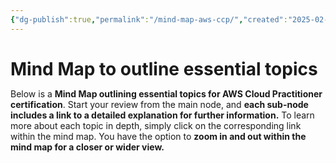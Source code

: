 ```yaml
---
{"dg-publish":true,"permalink":"/mind-map-aws-ccp/","created":"2025-02-06T13:29:04.459+05:30"}
---
```


# Mind Map to outline essential topics

<style>
* {
  margin: 0;
  padding: 0;
}
#mindmap {
  display: flex;
  width: 100%;
  height: 100%;
}
</style>
<link rel="stylesheet" href="https://cdn.jsdelivr.net/npm/markmap-toolbar@0.15.4/dist/style.css">

<p>Below is a <b>Mind Map outlining essential topics for AWS Cloud Practitioner certification</b>. Start your review from the main node, and <b>each sub-node includes a link to a detailed explanation for further information.</b> To learn more about each topic in depth, simply click on the corresponding link within the mind map. You have the option to <b>zoom in and out within the mind map for a closer or wider view.</b></p>

<svg id="mindmap"></svg>
<script src="https://cdn.jsdelivr.net/npm/d3@7.8.5/dist/d3.min.js"></script><script src="https://cdn.jsdelivr.net/npm/markmap-view@0.15.4/dist/browser/index.js"></script><script src="https://cdn.jsdelivr.net/npm/markmap-toolbar@0.15.4/dist/index.js"></script><script>(()=>{setTimeout(()=>{const{markmap:M,mm:ge}=window,me=new M.Toolbar;me.attach(ge);const fe=me.render();fe.setAttribute("style","position:absolute;bottom:20px;right:20px"),document.body.append(fe)})})()</script><script>((F,I,R,H)=>{const X=F();window.mm=X.Markmap.create("svg#mindmap",(I||X.deriveOptions)(H),R)})(()=>window.markmap,null,{"type":"list_item","depth":0,"payload":{"lines":[0,1]},"content":"AWS Cloud Practitioner Study Notes","children":[{"type":"list_item","depth":1,"payload":{"lines":[1,2]},"content":"<a href=\"https://kananinirav.com/study-guide.html\">Study Guide</a>","children":[]},{"type":"list_item","depth":1,"payload":{"lines":[2,3]},"content":"<a href=\"https://kananinirav.com/sections/cloud_computing.html#cloud-computing\">Cloud Computing</a>","children":[{"type":"list_item","depth":2,"payload":{"lines":[3,4]},"content":"<a href=\"https://kananinirav.com/sections/cloud_computing.html#what-is-cloud-computing\">What is Cloud Computing?</a>","children":[{"type":"list_item","depth":3,"payload":{"lines":[4,5]},"content":"<a href=\"https://kananinirav.com/sections/cloud_computing.html#the-deployment-models-of-the-cloud\">The Deployment Models of the Cloud</a>","children":[]},{"type":"list_item","depth":3,"payload":{"lines":[5,6]},"content":"<a href=\"https://kananinirav.com/sections/cloud_computing.html#the-five-characteristics-of-cloud-computing\">The Five Characteristics of Cloud Computing</a>","children":[]},{"type":"list_item","depth":3,"payload":{"lines":[6,7]},"content":"<a href=\"https://kananinirav.com/sections/cloud_computing.html#six-advantages-of-cloud-computing\">Six Advantages of Cloud Computing</a>","children":[]},{"type":"list_item","depth":3,"payload":{"lines":[7,8]},"content":"<a href=\"https://kananinirav.com/sections/cloud_computing.html#problems-solved-by-the-cloud\">Problems solved by the Cloud</a>","children":[]},{"type":"list_item","depth":3,"payload":{"lines":[8,9]},"content":"<a href=\"https://kananinirav.com/sections/cloud_computing.html#types-of-cloud-computing\">Types of Cloud Computing</a>","children":[]},{"type":"list_item","depth":3,"payload":{"lines":[9,10]},"content":"<a href=\"https://kananinirav.com/sections/cloud_computing.html#example-of-cloud-computing-types\">Example of Cloud Computing Types</a>","children":[]},{"type":"list_item","depth":3,"payload":{"lines":[10,11]},"content":"<a href=\"https://kananinirav.com/sections/cloud_computing.html#pricing-of-the-cloud--quick-overview\">Pricing of the Cloud – Quick Overview</a>","children":[]},{"type":"list_item","depth":3,"payload":{"lines":[11,12]},"content":"<a href=\"https://kananinirav.com/sections/cloud_computing.html#aws-cloud-use-cases\">AWS Cloud Use Cases</a>","children":[]}]},{"type":"list_item","depth":2,"payload":{"lines":[12,13]},"content":"<a href=\"https://kananinirav.com/sections/cloud_computing.html#aws-global-infrastructure\">AWS Global Infrastructure</a>","children":[{"type":"list_item","depth":3,"payload":{"lines":[13,14]},"content":"<a href=\"https://kananinirav.com/sections/cloud_computing.html#aws-regions\">AWS Regions</a>","children":[]},{"type":"list_item","depth":3,"payload":{"lines":[14,15]},"content":"<a href=\"https://kananinirav.com/sections/cloud_computing.html#how-to-choose-an-aws-region\">How to choose an AWS Region?</a>","children":[]},{"type":"list_item","depth":3,"payload":{"lines":[15,16]},"content":"<a href=\"https://kananinirav.com/sections/cloud_computing.html#aws-availability-zones\">AWS Availability Zones</a>","children":[]},{"type":"list_item","depth":3,"payload":{"lines":[16,17]},"content":"<a href=\"https://kananinirav.com/sections/cloud_computing.html#aws-points-of-presence-edge-locations\">AWS Points of Presence (Edge Locations)</a>","children":[]}]},{"type":"list_item","depth":2,"payload":{"lines":[17,18]},"content":"<a href=\"https://kananinirav.com/sections/cloud_computing.html#tour-of-the-aws-console\">Tour of the AWS Console</a>","children":[]},{"type":"list_item","depth":2,"payload":{"lines":[18,19]},"content":"<a href=\"https://kananinirav.com/sections/cloud_computing.html#shared-responsibility-model\">Shared Responsibility Model</a>","children":[]}]},{"type":"list_item","depth":1,"payload":{"lines":[19,20]},"content":"<a href=\"https://kananinirav.com/sections/iam.html#iam-identity-access--management\">IAM: Identity Access &amp; Management</a>","children":[{"type":"list_item","depth":2,"payload":{"lines":[20,21]},"content":"<a href=\"https://kananinirav.com/sections/iam.html#what-is-iam\">What Is IAM?</a>","children":[{"type":"list_item","depth":3,"payload":{"lines":[21,22]},"content":"<a href=\"https://kananinirav.com/sections/iam.html#iam-users--groups\">IAM: Users &amp; Groups</a>","children":[]},{"type":"list_item","depth":3,"payload":{"lines":[22,23]},"content":"<a href=\"https://kananinirav.com/sections/iam.html#iam-permissions\">IAM: Permissions</a>","children":[]},{"type":"list_item","depth":3,"payload":{"lines":[23,24]},"content":"<a href=\"https://kananinirav.com/sections/iam.html#iam-policies-inheritance\">IAM Policies Inheritance</a>","children":[]},{"type":"list_item","depth":3,"payload":{"lines":[24,25]},"content":"<a href=\"https://kananinirav.com/sections/iam.html#iam-policies-structure\">IAM Policies Structure</a>","children":[]},{"type":"list_item","depth":3,"payload":{"lines":[25,26]},"content":"<a href=\"https://kananinirav.com/sections/iam.html#iam--password-policy\">IAM – Password Policy</a>","children":[]},{"type":"list_item","depth":3,"payload":{"lines":[26,27]},"content":"<a href=\"https://kananinirav.com/sections/iam.html#iam-roles-for-services\">IAM Roles for Services</a>","children":[]},{"type":"list_item","depth":3,"payload":{"lines":[27,28]},"content":"<a href=\"https://kananinirav.com/sections/iam.html#iam-security-tools\">IAM Security Tools</a>","children":[]},{"type":"list_item","depth":3,"payload":{"lines":[28,29]},"content":"<a href=\"https://kananinirav.com/sections/iam.html#iam-guidelines--best-practices\">IAM Guidelines &amp; Best Practices</a>","children":[]},{"type":"list_item","depth":3,"payload":{"lines":[29,30]},"content":"<a href=\"https://kananinirav.com/sections/iam.html#shared-responsibility-model-for-iam\">Shared Responsibility Model for IAM</a>","children":[]}]},{"type":"list_item","depth":2,"payload":{"lines":[30,31]},"content":"<a href=\"https://kananinirav.com/sections/iam.html#multi-factor-authentication---mfa\">Multi Factor Authentication - MFA</a>","children":[]},{"type":"list_item","depth":2,"payload":{"lines":[31,32]},"content":"<a href=\"https://kananinirav.com/sections/iam.html#mfa-devices-options-in-aws\">MFA devices options in AWS</a>","children":[]},{"type":"list_item","depth":2,"payload":{"lines":[32,33]},"content":"<a href=\"https://kananinirav.com/sections/iam.html#how-can-users-access-aws-\">How can users access AWS ?</a>","children":[]},{"type":"list_item","depth":2,"payload":{"lines":[33,34]},"content":"<a href=\"https://kananinirav.com/sections/iam.html#whats-the-aws-cli\">What’s the AWS CLI?</a>","children":[]},{"type":"list_item","depth":2,"payload":{"lines":[34,35]},"content":"<a href=\"https://kananinirav.com/sections/iam.html#whats-the-aws-sdk\">What’s the AWS SDK?</a>","children":[]},{"type":"list_item","depth":2,"payload":{"lines":[35,36]},"content":"<a href=\"https://kananinirav.com/sections/iam.html#iam-section--summary\">IAM Section – Summary</a>","children":[]}]},{"type":"list_item","depth":1,"payload":{"lines":[36,37]},"content":"<a href=\"https://kananinirav.com/sections/ec2.html#ec2-virtual-machines\">EC2: Virtual Machines</a>","children":[{"type":"list_item","depth":2,"payload":{"lines":[37,38]},"content":"<a href=\"https://kananinirav.com/sections/ec2.html#what-is-amazon-ec2\">What is Amazon EC2?</a>","children":[{"type":"list_item","depth":3,"payload":{"lines":[38,39]},"content":"<a href=\"https://kananinirav.com/sections/ec2.html#ec2-sizing--configuration-options\">EC2 sizing &amp; configuration options</a>","children":[]},{"type":"list_item","depth":3,"payload":{"lines":[39,40]},"content":"<a href=\"https://kananinirav.com/sections/ec2.html#ec2-user-data\">EC2 User Data</a>","children":[]},{"type":"list_item","depth":3,"payload":{"lines":[40,41]},"content":"<a href=\"https://kananinirav.com/sections/ec2.html#ec2-instance-types---overview\">EC2 Instance Types - Overview</a>","children":[{"type":"list_item","depth":4,"payload":{"lines":[41,42]},"content":"<a href=\"https://kananinirav.com/sections/ec2.html#general-purpose\">General Purpose</a>","children":[]},{"type":"list_item","depth":4,"payload":{"lines":[42,43]},"content":"<a href=\"https://kananinirav.com/sections/ec2.html#compute-optimized\">Compute Optimized</a>","children":[]},{"type":"list_item","depth":4,"payload":{"lines":[43,44]},"content":"<a href=\"https://kananinirav.com/sections/ec2.html#memory-optimized\">Memory Optimized</a>","children":[]},{"type":"list_item","depth":4,"payload":{"lines":[44,45]},"content":"<a href=\"https://kananinirav.com/sections/ec2.html#storage-optimized\">Storage Optimized</a>","children":[]}]},{"type":"list_item","depth":3,"payload":{"lines":[45,46]},"content":"<a href=\"https://kananinirav.com/sections/ec2.html#ec2-instance-types-example\">EC2 Instance Types: example</a>","children":[]}]},{"type":"list_item","depth":2,"payload":{"lines":[46,47]},"content":"<a href=\"https://kananinirav.com/sections/ec2.html#introduction-to-security-groups\">Introduction to Security Groups</a>","children":[{"type":"list_item","depth":3,"payload":{"lines":[47,48]},"content":"<a href=\"https://kananinirav.com/sections/ec2.html#deeper-dive\">Deeper Dive</a>","children":[]},{"type":"list_item","depth":3,"payload":{"lines":[48,49]},"content":"<a href=\"https://kananinirav.com/sections/ec2.html#security-groups-diagram\">Security Groups Diagram</a>","children":[]},{"type":"list_item","depth":3,"payload":{"lines":[49,50]},"content":"<a href=\"https://kananinirav.com/sections/ec2.html#good-to-know\">Good to know</a>","children":[]}]},{"type":"list_item","depth":2,"payload":{"lines":[50,51]},"content":"<a href=\"https://kananinirav.com/sections/ec2.html#classic-ports-to-know\">Classic Ports to know</a>","children":[]},{"type":"list_item","depth":2,"payload":{"lines":[51,52]},"content":"<a href=\"https://kananinirav.com/sections/ec2.html#ec2-instance-launch-types\">EC2 Instance Launch Types</a>","children":[{"type":"list_item","depth":3,"payload":{"lines":[52,53]},"content":"<a href=\"https://kananinirav.com/sections/ec2.html#on-demand-instance\">On Demand Instance</a>","children":[]},{"type":"list_item","depth":3,"payload":{"lines":[53,54]},"content":"<a href=\"https://kananinirav.com/sections/ec2.html#reserved-instances\">Reserved Instances</a>","children":[]},{"type":"list_item","depth":3,"payload":{"lines":[54,55]},"content":"<a href=\"https://kananinirav.com/sections/ec2.html#savings-plans\">Savings Plans</a>","children":[]},{"type":"list_item","depth":3,"payload":{"lines":[55,56]},"content":"<a href=\"https://kananinirav.com/sections/ec2.html#spot-instances\">Spot Instances</a>","children":[]},{"type":"list_item","depth":3,"payload":{"lines":[56,57]},"content":"<a href=\"https://kananinirav.com/sections/ec2.html#dedicated-hosts\">Dedicated Hosts</a>","children":[]},{"type":"list_item","depth":3,"payload":{"lines":[57,58]},"content":"<a href=\"https://kananinirav.com/sections/ec2.html#dedicated-instances\">Dedicated Instances</a>","children":[]},{"type":"list_item","depth":3,"payload":{"lines":[58,59]},"content":"<a href=\"https://kananinirav.com/sections/ec2.html#capacity-reservations\">Capacity Reservations</a>","children":[]}]},{"type":"list_item","depth":2,"payload":{"lines":[59,60]},"content":"<a href=\"https://kananinirav.com/sections/ec2.html#which-purchasing-option-is-right-for-me\">Which purchasing option is right for me?</a>","children":[]},{"type":"list_item","depth":2,"payload":{"lines":[60,61]},"content":"<a href=\"https://kananinirav.com/sections/ec2.html#price-comparison-example--m4large--us-east-1\">Price Comparison Example – m4.large – us-east-1</a>","children":[]},{"type":"list_item","depth":2,"payload":{"lines":[61,62]},"content":"<a href=\"https://kananinirav.com/sections/ec2.html#shared-responsibility-model-for-ec2\">Shared Responsibility Model for EC2</a>","children":[]},{"type":"list_item","depth":2,"payload":{"lines":[62,63]},"content":"<a href=\"https://kananinirav.com/sections/ec2.html#ec2-section--summary\">EC2 Section – Summary</a>","children":[]}]},{"type":"list_item","depth":1,"payload":{"lines":[63,64]},"content":"<a href=\"https://kananinirav.com/sections/ec2_storage.html#ec2-instance-storage\">EC2 Instance Storage</a>","children":[{"type":"list_item","depth":2,"payload":{"lines":[64,65]},"content":"<a href=\"https://kananinirav.com/sections/ec2_storage.html#ebs-volumes\">EBS Volumes</a>","children":[{"type":"list_item","depth":3,"payload":{"lines":[65,66]},"content":"<a href=\"https://kananinirav.com/sections/ec2_storage.html#whats-an-ebs-volume\">What’s an EBS Volume?</a>","children":[]},{"type":"list_item","depth":3,"payload":{"lines":[66,67]},"content":"<a href=\"https://kananinirav.com/sections/ec2_storage.html#ebs-volume\">EBS Volume</a>","children":[]},{"type":"list_item","depth":3,"payload":{"lines":[67,68]},"content":"<a href=\"https://kananinirav.com/sections/ec2_storage.html#ebs--delete-on-termination-attribute\">EBS – Delete on Termination attribute</a>","children":[]},{"type":"list_item","depth":3,"payload":{"lines":[68,69]},"content":"<a href=\"https://kananinirav.com/sections/ec2_storage.html#ebs-snapshots\">EBS Snapshots</a>","children":[]},{"type":"list_item","depth":3,"payload":{"lines":[69,70]},"content":"<a href=\"https://kananinirav.com/sections/ec2_storage.html#ebs-snapshots-features\">EBS Snapshots Features</a>","children":[]}]},{"type":"list_item","depth":2,"payload":{"lines":[70,71]},"content":"<a href=\"https://kananinirav.com/sections/ec2_storage.html#efs-elastic-file-system\">EFS: Elastic File System</a>","children":[]},{"type":"list_item","depth":2,"payload":{"lines":[71,72]},"content":"<a href=\"https://kananinirav.com/sections/ec2_storage.html#efs-infrequent-access-efs-ia\">EFS Infrequent Access (EFS-IA)</a>","children":[]},{"type":"list_item","depth":2,"payload":{"lines":[72,73]},"content":"<a href=\"https://kananinirav.com/sections/ec2_storage.html#amazon-fsx--overview\">Amazon FSx – Overview</a>","children":[{"type":"list_item","depth":3,"payload":{"lines":[73,74]},"content":"<a href=\"https://kananinirav.com/sections/ec2_storage.html#amazon-fsx-for-windows-file-server\">Amazon FSx for Windows File Server</a>","children":[]},{"type":"list_item","depth":3,"payload":{"lines":[74,75]},"content":"<a href=\"https://kananinirav.com/sections/ec2_storage.html#amazon-fsx-for-lustre\">Amazon FSx for Lustre</a>","children":[]}]},{"type":"list_item","depth":2,"payload":{"lines":[75,76]},"content":"<a href=\"https://kananinirav.com/sections/ec2_storage.html#ec2-instance-store\">EC2 Instance Store</a>","children":[]},{"type":"list_item","depth":2,"payload":{"lines":[76,77]},"content":"<a href=\"https://kananinirav.com/sections/ec2_storage.html#shared-responsibility-model-for-ec2-storage\">Shared Responsibility Model for EC2 Storage</a>","children":[]},{"type":"list_item","depth":2,"payload":{"lines":[77,78]},"content":"<a href=\"https://kananinirav.com/sections/ec2_storage.html#ami-overview\">AMI Overview</a>","children":[{"type":"list_item","depth":3,"payload":{"lines":[78,79]},"content":"<a href=\"https://kananinirav.com/sections/ec2_storage.html#ami-process-from-an-ec2-instance\">AMI Process (from an EC2 instance)</a>","children":[]}]},{"type":"list_item","depth":2,"payload":{"lines":[79,80]},"content":"<a href=\"https://kananinirav.com/sections/ec2_storage.html#ec2-image-builder\">EC2 Image Builder</a>","children":[]}]},{"type":"list_item","depth":1,"payload":{"lines":[80,81]},"content":"<a href=\"https://kananinirav.com/sections/elb_asg.html#elastic-load-balancing--auto-scaling-groups\">Elastic Load Balancing &amp; Auto Scaling Groups</a>","children":[{"type":"list_item","depth":2,"payload":{"lines":[81,82]},"content":"<a href=\"https://kananinirav.com/sections/elb_asg.html#scalability--high-availability\">Scalability &amp; High Availability</a>","children":[]},{"type":"list_item","depth":2,"payload":{"lines":[82,83]},"content":"<a href=\"https://kananinirav.com/sections/elb_asg.html#vertical-scalability\">Vertical Scalability</a>","children":[]},{"type":"list_item","depth":2,"payload":{"lines":[83,84]},"content":"<a href=\"https://kananinirav.com/sections/elb_asg.html#horizontal-scalability\">Horizontal Scalability</a>","children":[]},{"type":"list_item","depth":2,"payload":{"lines":[84,85]},"content":"<a href=\"https://kananinirav.com/sections/elb_asg.html#high-availability\">High Availability</a>","children":[]},{"type":"list_item","depth":2,"payload":{"lines":[85,86]},"content":"<a href=\"https://kananinirav.com/sections/elb_asg.html#high-availability--scalability-for-ec2\">High Availability &amp; Scalability For EC2</a>","children":[]},{"type":"list_item","depth":2,"payload":{"lines":[86,87]},"content":"<a href=\"https://kananinirav.com/sections/elb_asg.html#scalability-vs-elasticity-vs-agility\">Scalability vs Elasticity (vs Agility)</a>","children":[]},{"type":"list_item","depth":2,"payload":{"lines":[87,88]},"content":"<a href=\"https://kananinirav.com/sections/elb_asg.html#what-is-load-balancing\">What is load balancing?</a>","children":[{"type":"list_item","depth":3,"payload":{"lines":[88,89]},"content":"<a href=\"https://kananinirav.com/sections/elb_asg.html#why-use-a-load-balancer\">Why use a load balancer?</a>","children":[]},{"type":"list_item","depth":3,"payload":{"lines":[89,90]},"content":"<a href=\"https://kananinirav.com/sections/elb_asg.html#why-use-an-elastic-load-balancer\">Why use an Elastic Load Balancer?</a>","children":[]}]},{"type":"list_item","depth":2,"payload":{"lines":[90,91]},"content":"<a href=\"https://kananinirav.com/sections/elb_asg.html#whats-an-auto-scaling-group\">What’s an Auto Scaling Group?</a>","children":[{"type":"list_item","depth":3,"payload":{"lines":[91,92]},"content":"<a href=\"https://kananinirav.com/sections/elb_asg.html#auto-scaling-groups-scaling-strategies\">Auto Scaling Groups Scaling Strategies</a>","children":[]}]},{"type":"list_item","depth":2,"payload":{"lines":[92,93]},"content":"<a href=\"https://kananinirav.com/sections/elb_asg.html#elb--asg-summary\">ELB &amp; ASG Summary</a>","children":[]}]},{"type":"list_item","depth":1,"payload":{"lines":[93,94]},"content":"<a href=\"https://kananinirav.com/sections/s3.html#amazon-s3\">Amazon S3</a>","children":[{"type":"list_item","depth":2,"payload":{"lines":[94,95]},"content":"<a href=\"https://kananinirav.com/sections/s3.html#s3-use-cases\">S3 Use cases</a>","children":[]},{"type":"list_item","depth":2,"payload":{"lines":[95,96]},"content":"<a href=\"https://kananinirav.com/sections/s3.html#amazon-s3-overview---buckets\">Amazon S3 Overview - Buckets</a>","children":[]},{"type":"list_item","depth":2,"payload":{"lines":[96,97]},"content":"<a href=\"https://kananinirav.com/sections/s3.html#amazon-s3-overview---objects\">Amazon S3 Overview - Objects</a>","children":[]},{"type":"list_item","depth":2,"payload":{"lines":[97,98]},"content":"<a href=\"https://kananinirav.com/sections/s3.html#s3-security\">S3 Security</a>","children":[]},{"type":"list_item","depth":2,"payload":{"lines":[98,99]},"content":"<a href=\"https://kananinirav.com/sections/s3.html#s3-bucket-policies\">S3 Bucket Policies</a>","children":[]},{"type":"list_item","depth":2,"payload":{"lines":[99,100]},"content":"<a href=\"https://kananinirav.com/sections/s3.html#bucket-settings-for-block-public-access\">Bucket settings for Block Public Access</a>","children":[]},{"type":"list_item","depth":2,"payload":{"lines":[100,101]},"content":"<a href=\"https://kananinirav.com/sections/s3.html#s3-websites\">S3 Websites</a>","children":[]},{"type":"list_item","depth":2,"payload":{"lines":[101,102]},"content":"<a href=\"https://kananinirav.com/sections/s3.html#s3---versioning\">S3 - Versioning</a>","children":[]},{"type":"list_item","depth":2,"payload":{"lines":[102,103]},"content":"<a href=\"https://kananinirav.com/sections/s3.html#s3-access-logs\">S3 Access Logs</a>","children":[]},{"type":"list_item","depth":2,"payload":{"lines":[103,104]},"content":"<a href=\"https://kananinirav.com/sections/s3.html#s3-replication-crr--srr\">S3 Replication (CRR &amp; SRR)</a>","children":[]},{"type":"list_item","depth":2,"payload":{"lines":[104,105]},"content":"<a href=\"https://kananinirav.com/sections/s3.html#s3-storage-classes\">S3 Storage Classes</a>","children":[{"type":"list_item","depth":3,"payload":{"lines":[105,106]},"content":"<a href=\"https://kananinirav.com/sections/s3.html#s3-durability-and-availability\">S3 Durability and Availability</a>","children":[]},{"type":"list_item","depth":3,"payload":{"lines":[106,107]},"content":"<a href=\"https://kananinirav.com/sections/s3.html#s3-standard-general-purpose\">S3 Standard General Purpose</a>","children":[]},{"type":"list_item","depth":3,"payload":{"lines":[107,108]},"content":"<a href=\"https://kananinirav.com/sections/s3.html#s3-storage-classes---infrequent-access\">S3 Storage Classes - Infrequent Access</a>","children":[{"type":"list_item","depth":4,"payload":{"lines":[108,109]},"content":"<a href=\"https://kananinirav.com/sections/s3.html#s3-standard-infrequent-access-s3-standard-ia\">S3 Standard Infrequent Access (S3 Standard-IA)</a>","children":[]},{"type":"list_item","depth":4,"payload":{"lines":[109,110]},"content":"<a href=\"https://kananinirav.com/sections/s3.html#s3-one-zone-infrequent-access-s3-one-zone-ia\">S3 One Zone Infrequent Access (S3 One Zone-IA)</a>","children":[]}]},{"type":"list_item","depth":3,"payload":{"lines":[110,111]},"content":"<a href=\"https://kananinirav.com/sections/s3.html#amazon-s3-glacier-storage-classes\">Amazon S3 Glacier Storage Classes</a>","children":[{"type":"list_item","depth":4,"payload":{"lines":[111,112]},"content":"<a href=\"https://kananinirav.com/sections/s3.html#amazon-s3-glacier-instant-retrieval\">Amazon S3 Glacier Instant Retrieval</a>","children":[]},{"type":"list_item","depth":4,"payload":{"lines":[112,113]},"content":"<a href=\"https://kananinirav.com/sections/s3.html#amazon-s3-glacier-flexible-retrieval-formerly-amazon-s3-glacier\">Amazon S3 Glacier Flexible Retrieval (formerly Amazon S3 Glacier)</a>","children":[]},{"type":"list_item","depth":4,"payload":{"lines":[113,114]},"content":"<a href=\"https://kananinirav.com/sections/s3.html#amazon-s3-glacier-deep-archive---for-long-term-storage\">Amazon S3 Glacier Deep Archive - for long term storage</a>","children":[]}]},{"type":"list_item","depth":3,"payload":{"lines":[114,115]},"content":"<a href=\"https://kananinirav.com/sections/s3.html#s3-intelligent-tiering\">S3 Intelligent-Tiering</a>","children":[]}]},{"type":"list_item","depth":2,"payload":{"lines":[115,116]},"content":"<a href=\"https://kananinirav.com/sections/s3.html#s3-object-lock--glacier-vault-lock\">S3 Object Lock &amp; Glacier Vault Lock</a>","children":[]},{"type":"list_item","depth":2,"payload":{"lines":[116,117]},"content":"<a href=\"https://kananinirav.com/sections/s3.html#shared-responsibility-model-for-s3\">Shared Responsibility Model for S3</a>","children":[]},{"type":"list_item","depth":2,"payload":{"lines":[117,118]},"content":"<a href=\"https://kananinirav.com/sections/s3.html#aws-snow-family\">AWS Snow Family</a>","children":[{"type":"list_item","depth":3,"payload":{"lines":[118,119]},"content":"<a href=\"https://kananinirav.com/sections/s3.html#data-migrations-with-aws-snow-family\">Data Migrations with AWS Snow Family</a>","children":[]},{"type":"list_item","depth":3,"payload":{"lines":[119,120]},"content":"<a href=\"https://kananinirav.com/sections/s3.html#time-to-transfer\">Time to Transfer</a>","children":[]},{"type":"list_item","depth":3,"payload":{"lines":[120,121]},"content":"<a href=\"https://kananinirav.com/sections/s3.html#snowball-edge-for-data-transfers\">Snowball Edge (for data transfers)</a>","children":[]},{"type":"list_item","depth":3,"payload":{"lines":[121,122]},"content":"<a href=\"https://kananinirav.com/sections/s3.html#aws-snowcone\">AWS Snowcone</a>","children":[]},{"type":"list_item","depth":3,"payload":{"lines":[122,123]},"content":"<a href=\"https://kananinirav.com/sections/s3.html#aws-snowmobile\">AWS Snowmobile</a>","children":[]},{"type":"list_item","depth":3,"payload":{"lines":[123,124]},"content":"<a href=\"https://kananinirav.com/sections/s3.html#snow-family---usage-process\">Snow Family - Usage Process</a>","children":[]}]},{"type":"list_item","depth":2,"payload":{"lines":[124,125]},"content":"<a href=\"https://kananinirav.com/sections/s3.html#what-is-edge-computing\">What is Edge Computing?</a>","children":[]},{"type":"list_item","depth":2,"payload":{"lines":[125,126]},"content":"<a href=\"https://kananinirav.com/sections/s3.html#snow-family---edge-computing\">Snow Family - Edge Computing</a>","children":[]},{"type":"list_item","depth":2,"payload":{"lines":[126,127]},"content":"<a href=\"https://kananinirav.com/sections/s3.html#aws-opshub\">AWS OpsHub</a>","children":[]},{"type":"list_item","depth":2,"payload":{"lines":[127,128]},"content":"<a href=\"https://kananinirav.com/sections/s3.html#hybrid-cloud-for-storage\">Hybrid Cloud for Storage</a>","children":[]},{"type":"list_item","depth":2,"payload":{"lines":[128,129]},"content":"<a href=\"https://kananinirav.com/sections/s3.html#aws-storage-gateway\">AWS Storage Gateway</a>","children":[]},{"type":"list_item","depth":2,"payload":{"lines":[129,130]},"content":"<a href=\"https://kananinirav.com/sections/s3.html#amazon-s3---summary\">Amazon S3 - Summary</a>","children":[]}]},{"type":"list_item","depth":1,"payload":{"lines":[130,131]},"content":"<a href=\"https://kananinirav.com/sections/databases.html#databases--analytics\">Databases &amp; Analytics</a>","children":[{"type":"list_item","depth":2,"payload":{"lines":[131,132]},"content":"<a href=\"https://kananinirav.com/sections/databases.html#databases-intro\">Databases Intro</a>","children":[]},{"type":"list_item","depth":2,"payload":{"lines":[132,133]},"content":"<a href=\"https://kananinirav.com/sections/databases.html#relational-databases\">Relational Databases</a>","children":[]},{"type":"list_item","depth":2,"payload":{"lines":[133,134]},"content":"<a href=\"https://kananinirav.com/sections/databases.html#nosql-databases\">NoSQL Databases</a>","children":[{"type":"list_item","depth":3,"payload":{"lines":[134,135]},"content":"<a href=\"https://kananinirav.com/sections/databases.html#nosql-data-example-json\">NoSQL data example: JSON</a>","children":[]}]},{"type":"list_item","depth":2,"payload":{"lines":[135,136]},"content":"<a href=\"https://kananinirav.com/sections/databases.html#databases--shared-responsibility-on-aws\">Databases &amp; Shared Responsibility on AWS</a>","children":[]},{"type":"list_item","depth":2,"payload":{"lines":[136,137]},"content":"<a href=\"https://kananinirav.com/sections/databases.html#aws-rds-overview\">AWS RDS Overview</a>","children":[{"type":"list_item","depth":3,"payload":{"lines":[137,138]},"content":"<a href=\"https://kananinirav.com/sections/databases.html#advantage-over-using-rds-versus-deploying-db-on-ec2\">Advantage over using RDS versus deploying DB on EC2</a>","children":[]},{"type":"list_item","depth":3,"payload":{"lines":[138,139]},"content":"<a href=\"https://kananinirav.com/sections/databases.html#rds-deployments-read-replicas-multi-az\">RDS Deployments: Read Replicas, Multi-AZ</a>","children":[]},{"type":"list_item","depth":3,"payload":{"lines":[139,140]},"content":"<a href=\"https://kananinirav.com/sections/databases.html#rds-deployments-multi-region\">RDS Deployments: Multi-Region</a>","children":[]}]},{"type":"list_item","depth":2,"payload":{"lines":[140,141]},"content":"<a href=\"https://kananinirav.com/sections/databases.html#amazon-aurora\">Amazon Aurora</a>","children":[]},{"type":"list_item","depth":2,"payload":{"lines":[141,142]},"content":"<a href=\"https://kananinirav.com/sections/databases.html#amazon-elasticache-overview\">Amazon ElastiCache Overview</a>","children":[]},{"type":"list_item","depth":2,"payload":{"lines":[142,143]},"content":"<a href=\"https://kananinirav.com/sections/databases.html#dynamodb\">DynamoDB</a>","children":[{"type":"list_item","depth":3,"payload":{"lines":[143,144]},"content":"<a href=\"https://kananinirav.com/sections/databases.html#dynamodb-accelerator---dax\">DynamoDB Accelerator - DAX</a>","children":[]},{"type":"list_item","depth":3,"payload":{"lines":[144,145]},"content":"<a href=\"https://kananinirav.com/sections/databases.html#dynamodb---global-tables\">DynamoDB - Global Tables</a>","children":[]}]},{"type":"list_item","depth":2,"payload":{"lines":[145,146]},"content":"<a href=\"https://kananinirav.com/sections/databases.html#redshift-overview\">Redshift Overview</a>","children":[]},{"type":"list_item","depth":2,"payload":{"lines":[146,147]},"content":"<a href=\"https://kananinirav.com/sections/databases.html#amazon-emr\">Amazon EMR</a>","children":[]},{"type":"list_item","depth":2,"payload":{"lines":[147,148]},"content":"<a href=\"https://kananinirav.com/sections/databases.html#amazon-athena\">Amazon Athena</a>","children":[]},{"type":"list_item","depth":2,"payload":{"lines":[148,149]},"content":"<a href=\"https://kananinirav.com/sections/databases.html#amazon-quicksight\">Amazon QuickSight</a>","children":[]},{"type":"list_item","depth":2,"payload":{"lines":[149,150]},"content":"<a href=\"https://kananinirav.com/sections/databases.html#documentdb\">DocumentDB</a>","children":[]},{"type":"list_item","depth":2,"payload":{"lines":[150,151]},"content":"<a href=\"https://kananinirav.com/sections/databases.html#amazon-neptune\">Amazon Neptune</a>","children":[]},{"type":"list_item","depth":2,"payload":{"lines":[151,152]},"content":"<a href=\"https://kananinirav.com/sections/databases.html#amazon-qldb\">Amazon QLDB</a>","children":[]},{"type":"list_item","depth":2,"payload":{"lines":[152,153]},"content":"<a href=\"https://kananinirav.com/sections/databases.html#amazon-managed-blockchain\">Amazon Managed Blockchain</a>","children":[]},{"type":"list_item","depth":2,"payload":{"lines":[153,154]},"content":"<a href=\"https://kananinirav.com/sections/databases.html#aws-glue\">AWS Glue</a>","children":[]},{"type":"list_item","depth":2,"payload":{"lines":[154,155]},"content":"<a href=\"https://kananinirav.com/sections/databases.html#dms---database-migration-service\">DMS - Database Migration Service</a>","children":[]},{"type":"list_item","depth":2,"payload":{"lines":[155,156]},"content":"<a href=\"https://kananinirav.com/sections/databases.html#databases--analytics-summary\">Databases &amp; Analytics Summary</a>","children":[]}]},{"type":"list_item","depth":1,"payload":{"lines":[156,157]},"content":"<a href=\"https://kananinirav.com/sections/other_compute.html#other-compute\">Other Compute</a>","children":[{"type":"list_item","depth":2,"payload":{"lines":[157,158]},"content":"<a href=\"https://kananinirav.com/sections/other_compute.html#what-is-docker\">What is Docker?</a>","children":[{"type":"list_item","depth":3,"payload":{"lines":[158,159]},"content":"<a href=\"https://kananinirav.com/sections/other_compute.html#where-docker-images-are-stored\">Where Docker images are stored?</a>","children":[]},{"type":"list_item","depth":3,"payload":{"lines":[159,160]},"content":"<a href=\"https://kananinirav.com/sections/other_compute.html#docker-versus-virtual-machines\">Docker versus Virtual Machines</a>","children":[]}]},{"type":"list_item","depth":2,"payload":{"lines":[160,161]},"content":"<a href=\"https://kananinirav.com/sections/other_compute.html#ecs\">ECS</a>","children":[]},{"type":"list_item","depth":2,"payload":{"lines":[161,162]},"content":"<a href=\"https://kananinirav.com/sections/other_compute.html#fargate\">Fargate</a>","children":[]},{"type":"list_item","depth":2,"payload":{"lines":[162,163]},"content":"<a href=\"https://kananinirav.com/sections/other_compute.html#ecr\">ECR</a>","children":[]},{"type":"list_item","depth":2,"payload":{"lines":[163,164]},"content":"<a href=\"https://kananinirav.com/sections/other_compute.html#whats-serverless\">What’s serverless?</a>","children":[]},{"type":"list_item","depth":2,"payload":{"lines":[164,165]},"content":"<a href=\"https://kananinirav.com/sections/other_compute.html#why-aws-lambda-\">Why AWS Lambda ?</a>","children":[{"type":"list_item","depth":3,"payload":{"lines":[165,166]},"content":"<a href=\"https://kananinirav.com/sections/other_compute.html#benefits-of-aws-lambda\">Benefits of AWS Lambda</a>","children":[]},{"type":"list_item","depth":3,"payload":{"lines":[166,167]},"content":"<a href=\"https://kananinirav.com/sections/other_compute.html#aws-lambda-language-support\">AWS Lambda language support</a>","children":[]},{"type":"list_item","depth":3,"payload":{"lines":[167,168]},"content":"<a href=\"https://kananinirav.com/sections/other_compute.html#aws-lambda-pricing-example\">AWS Lambda Pricing: example</a>","children":[]}]},{"type":"list_item","depth":2,"payload":{"lines":[168,169]},"content":"<a href=\"https://kananinirav.com/sections/other_compute.html#amazon-api-gateway\">Amazon API Gateway</a>","children":[]},{"type":"list_item","depth":2,"payload":{"lines":[169,170]},"content":"<a href=\"https://kananinirav.com/sections/other_compute.html#aws-batch\">AWS Batch</a>","children":[]},{"type":"list_item","depth":2,"payload":{"lines":[170,171]},"content":"<a href=\"https://kananinirav.com/sections/other_compute.html#batch-vs-lambda\">Batch vs Lambda</a>","children":[]},{"type":"list_item","depth":2,"payload":{"lines":[171,172]},"content":"<a href=\"https://kananinirav.com/sections/other_compute.html#amazon-lightsail\">Amazon Lightsail</a>","children":[]},{"type":"list_item","depth":2,"payload":{"lines":[172,173]},"content":"<a href=\"https://kananinirav.com/sections/other_compute.html#lambda-summary\">Lambda Summary</a>","children":[]},{"type":"list_item","depth":2,"payload":{"lines":[173,174]},"content":"<a href=\"https://kananinirav.com/sections/other_compute.html#other-compute-summary\">Other Compute Summary</a>","children":[]}]},{"type":"list_item","depth":1,"payload":{"lines":[174,175]},"content":"<a href=\"https://kananinirav.com/sections/deploying.html#deploying-and-managing-infrastructure-at-scale\">Deploying and Managing Infrastructure at Scale</a>","children":[{"type":"list_item","depth":2,"payload":{"lines":[175,176]},"content":"<a href=\"https://kananinirav.com/sections/deploying.html#what-is-cloudformation\">What is CloudFormation?</a>","children":[{"type":"list_item","depth":3,"payload":{"lines":[176,177]},"content":"<a href=\"https://kananinirav.com/sections/deploying.html#benefits-of-aws-cloudformation\">Benefits of AWS CloudFormation</a>","children":[]},{"type":"list_item","depth":3,"payload":{"lines":[177,178]},"content":"<a href=\"https://kananinirav.com/sections/deploying.html#cloudformation-stack-designer\">CloudFormation Stack Designer</a>","children":[]}]},{"type":"list_item","depth":2,"payload":{"lines":[178,179]},"content":"<a href=\"https://kananinirav.com/sections/deploying.html#aws-cloud-development-kit-cdk\">AWS Cloud Development Kit (CDK)</a>","children":[{"type":"list_item","depth":3,"payload":{"lines":[179,180]},"content":"<a href=\"https://kananinirav.com/sections/deploying.html#example-of-aws-cdk-python\">Example of AWS CDK (Python)</a>","children":[]}]},{"type":"list_item","depth":2,"payload":{"lines":[180,181]},"content":"<a href=\"https://kananinirav.com/sections/deploying.html#developer-problems-on-aws\">Developer problems on AWS</a>","children":[]},{"type":"list_item","depth":2,"payload":{"lines":[181,182]},"content":"<a href=\"https://kananinirav.com/sections/deploying.html#typical-architecture-web-app-3-tier\">Typical architecture: Web App 3-tier</a>","children":[]},{"type":"list_item","depth":2,"payload":{"lines":[182,183]},"content":"<a href=\"https://kananinirav.com/sections/deploying.html#aws-elastic-beanstalk-overview\">AWS Elastic Beanstalk Overview</a>","children":[{"type":"list_item","depth":3,"payload":{"lines":[183,184]},"content":"<a href=\"https://kananinirav.com/sections/deploying.html#elastic-beanstalk-vs-cloudformation\">Elastic Beanstalk vs CloudFormation</a>","children":[]},{"type":"list_item","depth":3,"payload":{"lines":[184,185]},"content":"<a href=\"https://kananinirav.com/sections/deploying.html#elastic-beanstalk---health-monitoring\">Elastic Beanstalk - Health Monitoring</a>","children":[]}]},{"type":"list_item","depth":2,"payload":{"lines":[185,186]},"content":"<a href=\"https://kananinirav.com/sections/deploying.html#aws-codedeploy\">AWS CodeDeploy</a>","children":[]},{"type":"list_item","depth":2,"payload":{"lines":[186,187]},"content":"<a href=\"https://kananinirav.com/sections/deploying.html#aws-codecommit\">AWS CodeCommit</a>","children":[]},{"type":"list_item","depth":2,"payload":{"lines":[187,188]},"content":"<a href=\"https://kananinirav.com/sections/deploying.html#aws-codebuild\">AWS CodeBuild</a>","children":[]},{"type":"list_item","depth":2,"payload":{"lines":[188,189]},"content":"<a href=\"https://kananinirav.com/sections/deploying.html#aws-codepipeline\">AWS CodePipeline</a>","children":[]},{"type":"list_item","depth":2,"payload":{"lines":[189,190]},"content":"<a href=\"https://kananinirav.com/sections/deploying.html#aws-codeartifact\">AWS CodeArtifact</a>","children":[]},{"type":"list_item","depth":2,"payload":{"lines":[190,191]},"content":"<a href=\"https://kananinirav.com/sections/deploying.html#aws-codestar\">AWS CodeStar</a>","children":[]},{"type":"list_item","depth":2,"payload":{"lines":[191,192]},"content":"<a href=\"https://kananinirav.com/sections/deploying.html#aws-cloud9\">AWS Cloud9</a>","children":[]},{"type":"list_item","depth":2,"payload":{"lines":[192,193]},"content":"<a href=\"https://kananinirav.com/sections/deploying.html#aws-systems-manager-ssm\">AWS Systems Manager (SSM)</a>","children":[{"type":"list_item","depth":3,"payload":{"lines":[193,194]},"content":"<a href=\"https://kananinirav.com/sections/deploying.html#how-systems-manager-works\">How Systems Manager works</a>","children":[]},{"type":"list_item","depth":3,"payload":{"lines":[194,195]},"content":"<a href=\"https://kananinirav.com/sections/deploying.html#systems-manager---ssm-session-manager\">Systems Manager - SSM Session Manager</a>","children":[]}]},{"type":"list_item","depth":2,"payload":{"lines":[195,196]},"content":"<a href=\"https://kananinirav.com/sections/deploying.html#aws-opsworks\">AWS OpsWorks</a>","children":[{"type":"list_item","depth":3,"payload":{"lines":[196,197]},"content":"<a href=\"https://kananinirav.com/sections/deploying.html#opsworks-architecture\">OpsWorks Architecture</a>","children":[]}]},{"type":"list_item","depth":2,"payload":{"lines":[197,198]},"content":"<a href=\"https://kananinirav.com/sections/deploying.html#deployment---summary\">Deployment - Summary</a>","children":[]},{"type":"list_item","depth":2,"payload":{"lines":[198,199]},"content":"<a href=\"https://kananinirav.com/sections/deploying.html#developer-services---summary\">Developer Services - Summary</a>","children":[]}]},{"type":"list_item","depth":1,"payload":{"lines":[199,200]},"content":"<a href=\"https://kananinirav.com/sections/global_infrastructure.html#global-infrastructure\">Global Infrastructure</a>","children":[{"type":"list_item","depth":2,"payload":{"lines":[200,201]},"content":"<a href=\"https://kananinirav.com/sections/global_infrastructure.html#why-make-a-global-application\">Why make a global application?</a>","children":[{"type":"list_item","depth":3,"payload":{"lines":[201,202]},"content":"<a href=\"https://kananinirav.com/sections/global_infrastructure.html#global-aws-infrastructure\">Global AWS Infrastructure</a>","children":[]},{"type":"list_item","depth":3,"payload":{"lines":[202,203]},"content":"<a href=\"https://kananinirav.com/sections/global_infrastructure.html#global-applications-in-aws\">Global Applications in AWS</a>","children":[]}]},{"type":"list_item","depth":2,"payload":{"lines":[203,204]},"content":"<a href=\"https://kananinirav.com/sections/global_infrastructure.html#amazon-route-53-overview\">Amazon Route 53 Overview</a>","children":[{"type":"list_item","depth":3,"payload":{"lines":[204,205]},"content":"<a href=\"https://kananinirav.com/sections/global_infrastructure.html#route-53---diagram-for-a-record\">Route 53 - Diagram for A Record</a>","children":[]}]},{"type":"list_item","depth":2,"payload":{"lines":[205,206]},"content":"<a href=\"https://kananinirav.com/sections/global_infrastructure.html#route-53-routing-policies\">Route 53 Routing Policies</a>","children":[{"type":"list_item","depth":3,"payload":{"lines":[206,207]},"content":"<a href=\"https://kananinirav.com/sections/global_infrastructure.html#simple-routing-policy\">simple routing policy</a>","children":[]},{"type":"list_item","depth":3,"payload":{"lines":[207,208]},"content":"<a href=\"https://kananinirav.com/sections/global_infrastructure.html#weighted-routing-policy\">weighted routing policy</a>","children":[]},{"type":"list_item","depth":3,"payload":{"lines":[208,209]},"content":"<a href=\"https://kananinirav.com/sections/global_infrastructure.html#latency-routing-policy\">latency routing policy</a>","children":[]},{"type":"list_item","depth":3,"payload":{"lines":[209,210]},"content":"<a href=\"https://kananinirav.com/sections/global_infrastructure.html#failover-routing-policy\">failover routing policy</a>","children":[]}]},{"type":"list_item","depth":2,"payload":{"lines":[210,211]},"content":"<a href=\"https://kananinirav.com/sections/global_infrastructure.html#aws-cloudfront\">AWS CloudFront</a>","children":[{"type":"list_item","depth":3,"payload":{"lines":[211,212]},"content":"<a href=\"https://kananinirav.com/sections/global_infrastructure.html#cloudfront---origins\">CloudFront - Origins</a>","children":[]},{"type":"list_item","depth":3,"payload":{"lines":[212,213]},"content":"<a href=\"https://kananinirav.com/sections/global_infrastructure.html#cloudfront-vs-s3-cross-region-replication\">CloudFront vs S3 Cross Region Replication</a>","children":[]},{"type":"list_item","depth":3,"payload":{"lines":[213,214]},"content":"<a href=\"https://kananinirav.com/sections/global_infrastructure.html#s3-transfer-acceleration\">S3 Transfer Acceleration</a>","children":[]}]},{"type":"list_item","depth":2,"payload":{"lines":[214,215]},"content":"<a href=\"https://kananinirav.com/sections/global_infrastructure.html#aws-global-accelerator\">AWS Global Accelerator</a>","children":[{"type":"list_item","depth":3,"payload":{"lines":[215,216]},"content":"<a href=\"https://kananinirav.com/sections/global_infrastructure.html#aws-global-accelerator-vs-cloudfront\">AWS Global Accelerator vs CloudFront</a>","children":[]}]},{"type":"list_item","depth":2,"payload":{"lines":[216,217]},"content":"<a href=\"https://kananinirav.com/sections/global_infrastructure.html#aws-outposts\">AWS Outposts</a>","children":[{"type":"list_item","depth":3,"payload":{"lines":[217,218]},"content":"<a href=\"https://kananinirav.com/sections/global_infrastructure.html#aws-outposts-benefits\">AWS Outposts Benefits</a>","children":[]}]},{"type":"list_item","depth":2,"payload":{"lines":[218,219]},"content":"<a href=\"https://kananinirav.com/sections/global_infrastructure.html#aws-wavelength\">AWS WaveLength</a>","children":[]},{"type":"list_item","depth":2,"payload":{"lines":[219,220]},"content":"<a href=\"https://kananinirav.com/sections/global_infrastructure.html#aws-local-zones\">AWS Local Zones</a>","children":[]},{"type":"list_item","depth":2,"payload":{"lines":[220,221]},"content":"<a href=\"https://kananinirav.com/sections/global_infrastructure.html#global-applications---summary\">Global Applications - Summary</a>","children":[]}]},{"type":"list_item","depth":1,"payload":{"lines":[221,222]},"content":"<a href=\"https://kananinirav.com/sections/cloud_integration.html#cloud-integration\">Cloud Integration</a>","children":[{"type":"list_item","depth":2,"payload":{"lines":[222,223]},"content":"<a href=\"https://kananinirav.com/sections/cloud_integration.html#section-introduction\">Section Introduction</a>","children":[]},{"type":"list_item","depth":2,"payload":{"lines":[223,224]},"content":"<a href=\"https://kananinirav.com/sections/cloud_integration.html#amazon-sqs---simple-queue-service\">Amazon SQS - Simple Queue Service</a>","children":[]},{"type":"list_item","depth":2,"payload":{"lines":[224,225]},"content":"<a href=\"https://kananinirav.com/sections/cloud_integration.html#amazon-kinesis\">Amazon Kinesis</a>","children":[]},{"type":"list_item","depth":2,"payload":{"lines":[225,226]},"content":"<a href=\"https://kananinirav.com/sections/cloud_integration.html#amazon-sns\">Amazon SNS</a>","children":[]},{"type":"list_item","depth":2,"payload":{"lines":[226,227]},"content":"<a href=\"https://kananinirav.com/sections/cloud_integration.html#amazon-mq\">Amazon MQ</a>","children":[]},{"type":"list_item","depth":2,"payload":{"lines":[227,228]},"content":"<a href=\"https://kananinirav.com/sections/cloud_integration.html#integration---summary\">Integration - Summary</a>","children":[]}]},{"type":"list_item","depth":1,"payload":{"lines":[228,229]},"content":"<a href=\"https://kananinirav.com/sections/cloud_monitoring.html#cloud-monitoring\">Cloud Monitoring</a>","children":[{"type":"list_item","depth":2,"payload":{"lines":[229,230]},"content":"<a href=\"https://kananinirav.com/sections/cloud_monitoring.html#amazon-cloudwatch\">Amazon CloudWatch</a>","children":[{"type":"list_item","depth":3,"payload":{"lines":[230,231]},"content":"<a href=\"https://kananinirav.com/sections/cloud_monitoring.html#important-metrics\">Important Metrics</a>","children":[]},{"type":"list_item","depth":3,"payload":{"lines":[231,232]},"content":"<a href=\"https://kananinirav.com/sections/cloud_monitoring.html#amazon-cloudwatch-alarms\">Amazon CloudWatch Alarms</a>","children":[]},{"type":"list_item","depth":3,"payload":{"lines":[232,233]},"content":"<a href=\"https://kananinirav.com/sections/cloud_monitoring.html#amazon-cloudwatch-logs\">Amazon CloudWatch Logs</a>","children":[{"type":"list_item","depth":4,"payload":{"lines":[233,234]},"content":"<a href=\"https://kananinirav.com/sections/cloud_monitoring.html#cloudwatch-logs-for-ec2\">CloudWatch Logs for EC2</a>","children":[]}]},{"type":"list_item","depth":3,"payload":{"lines":[234,235]},"content":"<a href=\"https://kananinirav.com/sections/cloud_monitoring.html#amazon-cloudwatch-events\">Amazon CloudWatch Events</a>","children":[]},{"type":"list_item","depth":3,"payload":{"lines":[235,236]},"content":"<a href=\"https://kananinirav.com/sections/cloud_monitoring.html#amazon-eventbridge\">Amazon EventBridge</a>","children":[]}]},{"type":"list_item","depth":2,"payload":{"lines":[236,237]},"content":"<a href=\"https://kananinirav.com/sections/cloud_monitoring.html#aws-cloudtrail\">AWS CloudTrail</a>","children":[{"type":"list_item","depth":3,"payload":{"lines":[237,238]},"content":"<a href=\"https://kananinirav.com/sections/cloud_monitoring.html#cloudtrail-events\">CloudTrail Events</a>","children":[]},{"type":"list_item","depth":3,"payload":{"lines":[238,239]},"content":"<a href=\"https://kananinirav.com/sections/cloud_monitoring.html#cloudtrail-insights-events\">CloudTrail Insights Events</a>","children":[]},{"type":"list_item","depth":3,"payload":{"lines":[239,240]},"content":"<a href=\"https://kananinirav.com/sections/cloud_monitoring.html#cloudtrail-events-retention\">CloudTrail Events Retention</a>","children":[]}]},{"type":"list_item","depth":2,"payload":{"lines":[240,241]},"content":"<a href=\"https://kananinirav.com/sections/cloud_monitoring.html#aws-x-ray\">AWS X-Ray</a>","children":[{"type":"list_item","depth":3,"payload":{"lines":[241,242]},"content":"<a href=\"https://kananinirav.com/sections/cloud_monitoring.html#aws-x-ray-advantages\">AWS X-Ray advantages</a>","children":[]}]},{"type":"list_item","depth":2,"payload":{"lines":[242,243]},"content":"<a href=\"https://kananinirav.com/sections/cloud_monitoring.html#amazon-codeguru\">Amazon CodeGuru</a>","children":[{"type":"list_item","depth":3,"payload":{"lines":[243,244]},"content":"<a href=\"https://kananinirav.com/sections/cloud_monitoring.html#amazon-codeguru-reviewer\">Amazon CodeGuru Reviewer</a>","children":[]},{"type":"list_item","depth":3,"payload":{"lines":[244,245]},"content":"<a href=\"https://kananinirav.com/sections/cloud_monitoring.html#amazon-codeguru-profiler\">Amazon CodeGuru Profiler</a>","children":[]}]},{"type":"list_item","depth":2,"payload":{"lines":[245,246]},"content":"<a href=\"https://kananinirav.com/sections/cloud_monitoring.html#aws-status---service-health-dashboard\">AWS Status - Service Health Dashboard</a>","children":[]},{"type":"list_item","depth":2,"payload":{"lines":[246,247]},"content":"<a href=\"https://kananinirav.com/sections/cloud_monitoring.html#aws-personal-health-dashboard\">AWS Personal Health Dashboard</a>","children":[]},{"type":"list_item","depth":2,"payload":{"lines":[247,248]},"content":"<a href=\"https://kananinirav.com/sections/cloud_monitoring.html#cloud-monitoring-summary\">Cloud Monitoring Summary</a>","children":[]}]},{"type":"list_item","depth":1,"payload":{"lines":[248,249]},"content":"<a href=\"https://kananinirav.com/sections/vpc.html#vpc\">VPC</a>","children":[{"type":"list_item","depth":2,"payload":{"lines":[249,250]},"content":"<a href=\"https://kananinirav.com/sections/vpc.html#vpc--subnets-primer\">VPC &amp; Subnets Primer</a>","children":[]},{"type":"list_item","depth":2,"payload":{"lines":[250,251]},"content":"<a href=\"https://kananinirav.com/sections/vpc.html#internet-gateway--nat-gateways\">Internet Gateway &amp; NAT Gateways</a>","children":[]},{"type":"list_item","depth":2,"payload":{"lines":[251,252]},"content":"<a href=\"https://kananinirav.com/sections/vpc.html#network-acl--security-groups\">Network ACL &amp; Security Groups</a>","children":[{"type":"list_item","depth":3,"payload":{"lines":[252,253]},"content":"<a href=\"https://kananinirav.com/sections/vpc.html#network-acls-vs-security-groups\">Network ACLs vs Security Groups</a>","children":[]}]},{"type":"list_item","depth":2,"payload":{"lines":[253,254]},"content":"<a href=\"https://kananinirav.com/sections/vpc.html#vpc-flow-logs\">VPC Flow Logs</a>","children":[]},{"type":"list_item","depth":2,"payload":{"lines":[254,255]},"content":"<a href=\"https://kananinirav.com/sections/vpc.html#vpc-peering\">VPC Peering</a>","children":[]},{"type":"list_item","depth":2,"payload":{"lines":[255,256]},"content":"<a href=\"https://kananinirav.com/sections/vpc.html#vpc-endpoints\">VPC Endpoints</a>","children":[]},{"type":"list_item","depth":2,"payload":{"lines":[256,257]},"content":"<a href=\"https://kananinirav.com/sections/vpc.html#site-to-site-vpn--direct-connect\">Site to Site VPN &amp; Direct Connect</a>","children":[]},{"type":"list_item","depth":2,"payload":{"lines":[257,258]},"content":"<a href=\"https://kananinirav.com/sections/vpc.html#transit-gateway\">Transit Gateway</a>","children":[]},{"type":"list_item","depth":2,"payload":{"lines":[258,259]},"content":"<a href=\"https://kananinirav.com/sections/vpc.html#vpc-summary\">VPC Summary</a>","children":[]}]},{"type":"list_item","depth":1,"payload":{"lines":[259,260]},"content":"<a href=\"https://kananinirav.com/sections/security_compliance.html#security--compliance\">Security &amp; Compliance</a>","children":[{"type":"list_item","depth":2,"payload":{"lines":[260,261]},"content":"<a href=\"https://kananinirav.com/sections/security_compliance.html#aws-shared-responsibility-model\">AWS Shared Responsibility Model</a>","children":[{"type":"list_item","depth":3,"payload":{"lines":[261,262]},"content":"<a href=\"https://kananinirav.com/sections/security_compliance.html#example-for-rds\">Example, for RDS</a>","children":[]},{"type":"list_item","depth":3,"payload":{"lines":[262,263]},"content":"<a href=\"https://kananinirav.com/sections/security_compliance.html#example-for-s3\">Example, for S3</a>","children":[]}]},{"type":"list_item","depth":2,"payload":{"lines":[263,264]},"content":"<a href=\"https://kananinirav.com/sections/security_compliance.html#ddos-protection-on-aws\">DDOS Protection on AWS</a>","children":[]},{"type":"list_item","depth":2,"payload":{"lines":[264,265]},"content":"<a href=\"https://kananinirav.com/sections/security_compliance.html#aws-shield\">AWS Shield</a>","children":[]},{"type":"list_item","depth":2,"payload":{"lines":[265,266]},"content":"<a href=\"https://kananinirav.com/sections/security_compliance.html#aws-waf---web-application-firewall\">AWS WAF - Web Application Firewall</a>","children":[]},{"type":"list_item","depth":2,"payload":{"lines":[266,267]},"content":"<a href=\"https://kananinirav.com/sections/security_compliance.html#penetration-testing-on-aws-cloud\">Penetration Testing on AWS Cloud</a>","children":[]},{"type":"list_item","depth":2,"payload":{"lines":[267,268]},"content":"<a href=\"https://kananinirav.com/sections/security_compliance.html#data-at-rest-vs-data-in-transit\">Data at rest vs. Data in transit</a>","children":[]},{"type":"list_item","depth":2,"payload":{"lines":[268,269]},"content":"<a href=\"https://kananinirav.com/sections/security_compliance.html#aws-kms-key-management-service\">AWS KMS (Key Management Service)</a>","children":[]},{"type":"list_item","depth":2,"payload":{"lines":[269,270]},"content":"<a href=\"https://kananinirav.com/sections/security_compliance.html#cloudhsm\">CloudHSM</a>","children":[]},{"type":"list_item","depth":2,"payload":{"lines":[270,271]},"content":"<a href=\"https://kananinirav.com/sections/security_compliance.html#types-of-customer-master-keys-cmk\">Types of Customer Master Keys: CMK</a>","children":[{"type":"list_item","depth":3,"payload":{"lines":[271,272]},"content":"<a href=\"https://kananinirav.com/sections/security_compliance.html#customer-managed-cmk\">Customer Managed CMK</a>","children":[]},{"type":"list_item","depth":3,"payload":{"lines":[272,273]},"content":"<a href=\"https://kananinirav.com/sections/security_compliance.html#aws-managed-cmk\">AWS managed CMK</a>","children":[]},{"type":"list_item","depth":3,"payload":{"lines":[273,274]},"content":"<a href=\"https://kananinirav.com/sections/security_compliance.html#aws-owned-cmk\">AWS owned CMK</a>","children":[]},{"type":"list_item","depth":3,"payload":{"lines":[274,275]},"content":"<a href=\"https://kananinirav.com/sections/security_compliance.html#cloudhsm-keys-custom-keystore\">CloudHSM Keys (custom keystore)</a>","children":[]}]},{"type":"list_item","depth":2,"payload":{"lines":[275,276]},"content":"<a href=\"https://kananinirav.com/sections/security_compliance.html#aws-certificate-manager-acm\">AWS Certificate Manager (ACM)</a>","children":[]},{"type":"list_item","depth":2,"payload":{"lines":[276,277]},"content":"<a href=\"https://kananinirav.com/sections/security_compliance.html#aws-secrets-manager\">AWS Secrets Manager</a>","children":[]},{"type":"list_item","depth":2,"payload":{"lines":[277,278]},"content":"<a href=\"https://kananinirav.com/sections/security_compliance.html#aws-artifact-not-really-a-service\">AWS Artifact (not really a service)</a>","children":[]},{"type":"list_item","depth":2,"payload":{"lines":[278,279]},"content":"<a href=\"https://kananinirav.com/sections/security_compliance.html#amazon-guardduty\">Amazon GuardDuty</a>","children":[]},{"type":"list_item","depth":2,"payload":{"lines":[279,280]},"content":"<a href=\"https://kananinirav.com/sections/security_compliance.html#amazon-inspector\">Amazon Inspector</a>","children":[{"type":"list_item","depth":3,"payload":{"lines":[280,281]},"content":"<a href=\"https://kananinirav.com/sections/security_compliance.html#what-does-aws-inspector-evaluate\">What does AWS Inspector evaluate?</a>","children":[]}]},{"type":"list_item","depth":2,"payload":{"lines":[281,282]},"content":"<a href=\"https://kananinirav.com/sections/security_compliance.html#aws-config\">AWS Config</a>","children":[]},{"type":"list_item","depth":2,"payload":{"lines":[282,283]},"content":"<a href=\"https://kananinirav.com/sections/security_compliance.html#amazon-macie\">Amazon Macie</a>","children":[]},{"type":"list_item","depth":2,"payload":{"lines":[283,284]},"content":"<a href=\"https://kananinirav.com/sections/security_compliance.html#aws-security-hub\">AWS Security Hub</a>","children":[]},{"type":"list_item","depth":2,"payload":{"lines":[284,285]},"content":"<a href=\"https://kananinirav.com/sections/security_compliance.html#amazon-detective\">Amazon Detective</a>","children":[]},{"type":"list_item","depth":2,"payload":{"lines":[285,286]},"content":"<a href=\"https://kananinirav.com/sections/security_compliance.html#aws-abuse\">AWS Abuse</a>","children":[]},{"type":"list_item","depth":2,"payload":{"lines":[286,287]},"content":"<a href=\"https://kananinirav.com/sections/security_compliance.html#root-user-privileges\">Root user privileges</a>","children":[]},{"type":"list_item","depth":2,"payload":{"lines":[287,288]},"content":"<a href=\"https://kananinirav.com/sections/security_compliance.html#summary\">Summary</a>","children":[]}]},{"type":"list_item","depth":1,"payload":{"lines":[288,289]},"content":"<a href=\"https://kananinirav.com/sections/machine_learning.html#machine-learning\">Machine Learning</a>","children":[{"type":"list_item","depth":2,"payload":{"lines":[289,290]},"content":"<a href=\"https://kananinirav.com/sections/machine_learning.html#amazon-rekognition\">Amazon Rekognition</a>","children":[]},{"type":"list_item","depth":2,"payload":{"lines":[290,291]},"content":"<a href=\"https://kananinirav.com/sections/machine_learning.html#amazon-transcribe\">Amazon Transcribe</a>","children":[]},{"type":"list_item","depth":2,"payload":{"lines":[291,292]},"content":"<a href=\"https://kananinirav.com/sections/machine_learning.html#amazon-polly\">Amazon Polly</a>","children":[]},{"type":"list_item","depth":2,"payload":{"lines":[292,293]},"content":"<a href=\"https://kananinirav.com/sections/machine_learning.html#amazon-translate\">Amazon Translate</a>","children":[]},{"type":"list_item","depth":2,"payload":{"lines":[293,294]},"content":"<a href=\"https://kananinirav.com/sections/machine_learning.html#amazon-lex--connect\">Amazon Lex &amp; Connect</a>","children":[{"type":"list_item","depth":3,"payload":{"lines":[294,295]},"content":"<a href=\"https://kananinirav.com/sections/machine_learning.html#amazon-lex-same-technology-that-powers-alexa\">Amazon Lex: (same technology that powers Alexa)</a>","children":[]},{"type":"list_item","depth":3,"payload":{"lines":[295,296]},"content":"<a href=\"https://kananinirav.com/sections/machine_learning.html#amazon-connect\">Amazon Connect</a>","children":[]}]},{"type":"list_item","depth":2,"payload":{"lines":[296,297]},"content":"<a href=\"https://kananinirav.com/sections/machine_learning.html#amazon-comprehend\">Amazon Comprehend</a>","children":[]},{"type":"list_item","depth":2,"payload":{"lines":[297,298]},"content":"<a href=\"https://kananinirav.com/sections/machine_learning.html#amazon-sagemaker\">Amazon SageMaker</a>","children":[]},{"type":"list_item","depth":2,"payload":{"lines":[298,299]},"content":"<a href=\"https://kananinirav.com/sections/machine_learning.html#amazon-forecast\">Amazon Forecast</a>","children":[]},{"type":"list_item","depth":2,"payload":{"lines":[299,300]},"content":"<a href=\"https://kananinirav.com/sections/machine_learning.html#amazon-kendra\">Amazon Kendra</a>","children":[]},{"type":"list_item","depth":2,"payload":{"lines":[300,301]},"content":"<a href=\"https://kananinirav.com/sections/machine_learning.html#amazon-personalize\">Amazon Personalize</a>","children":[]},{"type":"list_item","depth":2,"payload":{"lines":[301,302]},"content":"<a href=\"https://kananinirav.com/sections/machine_learning.html#amazon-textract\">Amazon Textract</a>","children":[]},{"type":"list_item","depth":2,"payload":{"lines":[302,303]},"content":"<a href=\"https://kananinirav.com/sections/machine_learning.html#summary-1\">Summary</a>","children":[]}]},{"type":"list_item","depth":1,"payload":{"lines":[303,304]},"content":"<a href=\"https://kananinirav.com/sections/account_management_billing_support.html#account-management-billing--support\">Account Management, Billing &amp; Support</a>","children":[{"type":"list_item","depth":2,"payload":{"lines":[304,305]},"content":"<a href=\"https://kananinirav.com/sections/account_management_billing_support.html#aws-organizations\">AWS Organizations</a>","children":[]},{"type":"list_item","depth":2,"payload":{"lines":[305,306]},"content":"<a href=\"https://kananinirav.com/sections/account_management_billing_support.html#multi-account-strategies\">Multi Account Strategies</a>","children":[]},{"type":"list_item","depth":2,"payload":{"lines":[306,307]},"content":"<a href=\"https://kananinirav.com/sections/account_management_billing_support.html#service-control-policies-scp\">Service Control Policies (SCP)</a>","children":[]},{"type":"list_item","depth":2,"payload":{"lines":[307,308]},"content":"<a href=\"https://kananinirav.com/sections/account_management_billing_support.html#aws-organization---consolidated-billing\">AWS Organization - Consolidated Billing</a>","children":[]},{"type":"list_item","depth":2,"payload":{"lines":[308,309]},"content":"<a href=\"https://kananinirav.com/sections/account_management_billing_support.html#aws-control-tower\">AWS Control Tower</a>","children":[]},{"type":"list_item","depth":2,"payload":{"lines":[309,310]},"content":"<a href=\"https://kananinirav.com/sections/account_management_billing_support.html#pricing-models-in-aws\">Pricing Models in AWS</a>","children":[]},{"type":"list_item","depth":2,"payload":{"lines":[310,311]},"content":"<a href=\"https://kananinirav.com/sections/account_management_billing_support.html#compute-pricing\">Compute Pricing</a>","children":[{"type":"list_item","depth":3,"payload":{"lines":[311,312]},"content":"<a href=\"https://kananinirav.com/sections/account_management_billing_support.html#ec2\">EC2</a>","children":[]},{"type":"list_item","depth":3,"payload":{"lines":[312,313]},"content":"<a href=\"https://kananinirav.com/sections/account_management_billing_support.html#lambda--ecs\">Lambda &amp; ECS</a>","children":[]}]},{"type":"list_item","depth":2,"payload":{"lines":[313,314]},"content":"<a href=\"https://kananinirav.com/sections/account_management_billing_support.html#storage-pricing\">Storage Pricing</a>","children":[{"type":"list_item","depth":3,"payload":{"lines":[314,315]},"content":"<a href=\"https://kananinirav.com/sections/account_management_billing_support.html#s3\">S3</a>","children":[]},{"type":"list_item","depth":3,"payload":{"lines":[315,316]},"content":"<a href=\"https://kananinirav.com/sections/account_management_billing_support.html#ebs\">EBS</a>","children":[]}]},{"type":"list_item","depth":2,"payload":{"lines":[316,317]},"content":"<a href=\"https://kananinirav.com/sections/account_management_billing_support.html#database-pricing---rds\">Database Pricing - RDS</a>","children":[]},{"type":"list_item","depth":2,"payload":{"lines":[317,318]},"content":"<a href=\"https://kananinirav.com/sections/account_management_billing_support.html#content-delivery---cloudfront\">Content Delivery - CloudFront</a>","children":[]},{"type":"list_item","depth":2,"payload":{"lines":[318,319]},"content":"<a href=\"https://kananinirav.com/sections/account_management_billing_support.html#networking-costs-in-aws-per-gb---simplified\">Networking Costs in AWS per GB - Simplified</a>","children":[]},{"type":"list_item","depth":2,"payload":{"lines":[319,320]},"content":"<a href=\"https://kananinirav.com/sections/account_management_billing_support.html#savings-plan\">Savings Plan</a>","children":[]},{"type":"list_item","depth":2,"payload":{"lines":[320,321]},"content":"<a href=\"https://kananinirav.com/sections/account_management_billing_support.html#aws-compute-optimizer\">AWS Compute Optimizer</a>","children":[]},{"type":"list_item","depth":2,"payload":{"lines":[321,322]},"content":"<a href=\"https://kananinirav.com/sections/account_management_billing_support.html#billing-and-costing-tools\">Billing and Costing Tools</a>","children":[]},{"type":"list_item","depth":2,"payload":{"lines":[322,323]},"content":"<a href=\"https://kananinirav.com/sections/account_management_billing_support.html#aws-pricing-calculator\">AWS Pricing Calculator</a>","children":[]},{"type":"list_item","depth":2,"payload":{"lines":[323,324]},"content":"<a href=\"https://kananinirav.com/sections/account_management_billing_support.html#cost-allocation-tags\">Cost Allocation Tags</a>","children":[]},{"type":"list_item","depth":2,"payload":{"lines":[324,325]},"content":"<a href=\"https://kananinirav.com/sections/account_management_billing_support.html#tagging-and-resource-groups\">Tagging and Resource Groups</a>","children":[]},{"type":"list_item","depth":2,"payload":{"lines":[325,326]},"content":"<a href=\"https://kananinirav.com/sections/account_management_billing_support.html#cost-and-usage-reports\">Cost and Usage Reports</a>","children":[]},{"type":"list_item","depth":2,"payload":{"lines":[326,327]},"content":"<a href=\"https://kananinirav.com/sections/account_management_billing_support.html#cost-explorer\">Cost Explorer</a>","children":[]},{"type":"list_item","depth":2,"payload":{"lines":[327,328]},"content":"<a href=\"https://kananinirav.com/sections/account_management_billing_support.html#billing-alarms-in-cloudwatch\">Billing Alarms in CloudWatch</a>","children":[]},{"type":"list_item","depth":2,"payload":{"lines":[328,329]},"content":"<a href=\"https://kananinirav.com/sections/account_management_billing_support.html#aws-budgets\">AWS Budgets</a>","children":[]},{"type":"list_item","depth":2,"payload":{"lines":[329,330]},"content":"<a href=\"https://kananinirav.com/sections/account_management_billing_support.html#trusted-advisor\">Trusted Advisor</a>","children":[]},{"type":"list_item","depth":2,"payload":{"lines":[330,331]},"content":"<a href=\"https://kananinirav.com/sections/account_management_billing_support.html#trusted-advisor---support-plans\">Trusted Advisor - Support Plans</a>","children":[]},{"type":"list_item","depth":2,"payload":{"lines":[331,332]},"content":"<a href=\"https://kananinirav.com/sections/account_management_billing_support.html#aws-basic-support-plan\">AWS Basic Support Plan</a>","children":[]},{"type":"list_item","depth":2,"payload":{"lines":[332,333]},"content":"<a href=\"https://kananinirav.com/sections/account_management_billing_support.html#aws-developer-support-plan\">AWS Developer Support Plan</a>","children":[]},{"type":"list_item","depth":2,"payload":{"lines":[333,334]},"content":"<a href=\"https://kananinirav.com/sections/account_management_billing_support.html#aws-business-support-plan-247\">AWS Business Support Plan (24/7)</a>","children":[]},{"type":"list_item","depth":2,"payload":{"lines":[334,335]},"content":"<a href=\"https://kananinirav.com/sections/account_management_billing_support.html#aws-enterprise-on-ramp-support-plan-247\">AWS Enterprise On-Ramp Support Plan (24/7)</a>","children":[]},{"type":"list_item","depth":2,"payload":{"lines":[335,336]},"content":"<a href=\"https://kananinirav.com/sections/account_management_billing_support.html#aws-enterprise-support-plan-247\">AWS Enterprise Support Plan (24/7)</a>","children":[]},{"type":"list_item","depth":2,"payload":{"lines":[336,337]},"content":"<a href=\"https://kananinirav.com/sections/account_management_billing_support.html#account-best-practices---summary\">Account Best Practices - Summary</a>","children":[]},{"type":"list_item","depth":2,"payload":{"lines":[337,338]},"content":"<a href=\"https://kananinirav.com/sections/account_management_billing_support.html#billing-and-costing-tools---summary\">Billing and Costing Tools - Summary</a>","children":[]}]},{"type":"list_item","depth":1,"payload":{"lines":[338,339]},"content":"<a href=\"https://kananinirav.com/sections/advanced_identity.html#advanced-identity\">Advanced Identity</a>","children":[{"type":"list_item","depth":2,"payload":{"lines":[339,340]},"content":"<a href=\"https://kananinirav.com/sections/advanced_identity.html#aws-sts-securitytoken-service\">AWS STS (SecurityToken Service)</a>","children":[]},{"type":"list_item","depth":2,"payload":{"lines":[340,341]},"content":"<a href=\"https://kananinirav.com/sections/advanced_identity.html#amazon-cognito-simplified\">Amazon Cognito (simplified)</a>","children":[]},{"type":"list_item","depth":2,"payload":{"lines":[341,342]},"content":"<a href=\"https://kananinirav.com/sections/advanced_identity.html#what-is-microsoft-active-directory-ad\">What is Microsoft Active Directory (AD)?</a>","children":[{"type":"list_item","depth":3,"payload":{"lines":[342,343]},"content":"<a href=\"https://kananinirav.com/sections/advanced_identity.html#aws-directory-services\">AWS Directory Services</a>","children":[]}]},{"type":"list_item","depth":2,"payload":{"lines":[343,344]},"content":"<a href=\"https://kananinirav.com/sections/advanced_identity.html#aws-single-sign-on-sso\">AWS Single Sign-On (SSO)</a>","children":[]},{"type":"list_item","depth":2,"payload":{"lines":[344,345]},"content":"<a href=\"https://kananinirav.com/sections/advanced_identity.html#summary-2\">Summary</a>","children":[]}]},{"type":"list_item","depth":1,"payload":{"lines":[345,346]},"content":"<a href=\"https://kananinirav.com/sections/other_aws_services.html#other-aws-services\">Other AWS Services</a>","children":[{"type":"list_item","depth":2,"payload":{"lines":[346,347]},"content":"<a href=\"https://kananinirav.com/sections/other_aws_services.html#amazon-workspaces\">Amazon WorkSpaces</a>","children":[]},{"type":"list_item","depth":2,"payload":{"lines":[347,348]},"content":"<a href=\"https://kananinirav.com/sections/other_aws_services.html#amazon-appstream-20\">Amazon AppStream 2.0</a>","children":[]},{"type":"list_item","depth":2,"payload":{"lines":[348,349]},"content":"<a href=\"https://kananinirav.com/sections/other_aws_services.html#amazon-sumerian\">Amazon Sumerian</a>","children":[]},{"type":"list_item","depth":2,"payload":{"lines":[349,350]},"content":"<a href=\"https://kananinirav.com/sections/other_aws_services.html#aws-iot-core\">AWS IoT Core</a>","children":[]},{"type":"list_item","depth":2,"payload":{"lines":[350,351]},"content":"<a href=\"https://kananinirav.com/sections/other_aws_services.html#amazon-elastic-transcoder\">Amazon Elastic Transcoder</a>","children":[]},{"type":"list_item","depth":2,"payload":{"lines":[351,352]},"content":"<a href=\"https://kananinirav.com/sections/other_aws_services.html#aws-device-farm\">AWS Device Farm</a>","children":[]},{"type":"list_item","depth":2,"payload":{"lines":[352,353]},"content":"<a href=\"https://kananinirav.com/sections/other_aws_services.html#aws-backup\">AWS Backup</a>","children":[]},{"type":"list_item","depth":2,"payload":{"lines":[353,354]},"content":"<a href=\"https://kananinirav.com/sections/other_aws_services.html#aws-elastic-disaster-recovery-drs\">AWS Elastic Disaster Recovery (DRS)</a>","children":[]},{"type":"list_item","depth":2,"payload":{"lines":[354,355]},"content":"<a href=\"https://kananinirav.com/sections/other_aws_services.html#aws-datasync\">AWS DataSync</a>","children":[]},{"type":"list_item","depth":2,"payload":{"lines":[355,356]},"content":"<a href=\"https://kananinirav.com/sections/other_aws_services.html#aws-fault-injection-simulator-fis\">AWS Fault Injection Simulator (FIS)</a>","children":[]}]},{"type":"list_item","depth":1,"payload":{"lines":[356,357]},"content":"<a href=\"https://kananinirav.com/sections/architecting_and_ecosystem.html#aws-architecting--ecosystem\">AWS Architecting &amp; Ecosystem</a>","children":[{"type":"list_item","depth":2,"payload":{"lines":[357,358]},"content":"<a href=\"https://kananinirav.com/sections/architecting_and_ecosystem.html#well-architected-framework-general-guiding-principles\">Well Architected Framework General Guiding Principles</a>","children":[]},{"type":"list_item","depth":2,"payload":{"lines":[358,359]},"content":"<a href=\"https://kananinirav.com/sections/architecting_and_ecosystem.html#aws-cloud-best-practices---design-principles\">AWS Cloud Best Practices - Design Principles</a>","children":[]},{"type":"list_item","depth":2,"payload":{"lines":[359,360]},"content":"<a href=\"https://kananinirav.com/sections/architecting_and_ecosystem.html#well-architected-framework-6-pillars\">Well Architected Framework 6 Pillars</a>","children":[{"type":"list_item","depth":3,"payload":{"lines":[360,361]},"content":"<a href=\"https://kananinirav.com/sections/architecting_and_ecosystem.html#1-operational-excellence\">1. Operational Excellence</a>","children":[]},{"type":"list_item","depth":3,"payload":{"lines":[361,362]},"content":"<a href=\"https://kananinirav.com/sections/architecting_and_ecosystem.html#2-security\">2. Security</a>","children":[]},{"type":"list_item","depth":3,"payload":{"lines":[362,363]},"content":"<a href=\"https://kananinirav.com/sections/architecting_and_ecosystem.html#3-reliability\">3. Reliability</a>","children":[]},{"type":"list_item","depth":3,"payload":{"lines":[363,364]},"content":"<a href=\"https://kananinirav.com/sections/architecting_and_ecosystem.html#4-performance-efficiency\">4. Performance Efficiency</a>","children":[]},{"type":"list_item","depth":3,"payload":{"lines":[364,365]},"content":"<a href=\"https://kananinirav.com/sections/architecting_and_ecosystem.html#5-cost-optimization\">5. Cost Optimization</a>","children":[]},{"type":"list_item","depth":3,"payload":{"lines":[365,366]},"content":"<a href=\"https://kananinirav.com/sections/architecting_and_ecosystem.html#6-sustainability\">6. Sustainability</a>","children":[]}]},{"type":"list_item","depth":2,"payload":{"lines":[366,367]},"content":"<a href=\"https://kananinirav.com/sections/architecting_and_ecosystem.html#aws-well-architected-tool\">AWS Well-Architected Tool</a>","children":[]},{"type":"list_item","depth":2,"payload":{"lines":[367,368]},"content":"<a href=\"https://kananinirav.com/sections/architecting_and_ecosystem.html#aws-right-sizing\">AWS Right Sizing</a>","children":[]},{"type":"list_item","depth":2,"payload":{"lines":[368,369]},"content":"<a href=\"https://kananinirav.com/sections/architecting_and_ecosystem.html#aws-ecosystem---free-resources\">AWS Ecosystem - Free resources</a>","children":[{"type":"list_item","depth":3,"payload":{"lines":[369,370]},"content":"<a href=\"https://kananinirav.com/sections/architecting_and_ecosystem.html#aws-ecosystem---aws-support\">AWS Ecosystem - AWS Support</a>","children":[]}]},{"type":"list_item","depth":2,"payload":{"lines":[370,371]},"content":"<a href=\"https://kananinirav.com/sections/architecting_and_ecosystem.html#aws-marketplace\">AWS Marketplace</a>","children":[]}]}]},{"colorFreezeLevel":2})</script>
